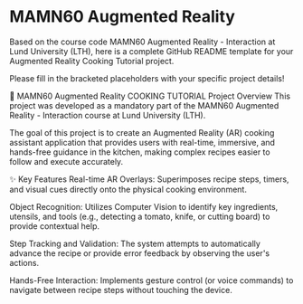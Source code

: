 # MAMN60 Augmented Reality
Based on the course code MAMN60 Augmented Reality - Interaction at Lund University (LTH), here is a complete GitHub README template for your Augmented Reality Cooking Tutorial project.

Please fill in the bracketed placeholders with your specific project details!

🍳 MAMN60 Augmented Reality COOKING TUTORIAL
Project Overview
This project was developed as a mandatory part of the MAMN60 Augmented Reality - Interaction course at Lund University (LTH).

The goal of this project is to create an Augmented Reality (AR) cooking assistant application that provides users with real-time, immersive, and hands-free guidance in the kitchen, making complex recipes easier to follow and execute accurately.

✨ Key Features
Real-time AR Overlays: Superimposes recipe steps, timers, and visual cues directly onto the physical cooking environment.

Object Recognition: Utilizes Computer Vision to identify key ingredients, utensils, and tools (e.g., detecting a tomato, knife, or cutting board) to provide contextual help.

Step Tracking and Validation: The system attempts to automatically advance the recipe or provide error feedback by observing the user's actions.

Hands-Free Interaction: Implements gesture control (or voice commands) to navigate between recipe steps without touching the device.
